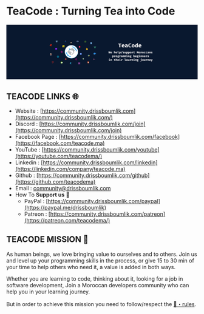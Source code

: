 # TeaCode : Turning Tea into Code

<img src="profile/assets/simple-cover.png" alt="">

## **TEACODE LINKS** 🌐

- Website : [https://community.drissboumlik.com](https://community.drissboumlik.com/)
- Discord : [https://community.drissboumlik.com/join](https://community.drissboumlik.com/join)
- Facebook Page : [https://community.drissboumlik.com/facebook](https://facebook.com/teacode.ma)
- YouTube : [https://community.drissboumlik.com/youtube](https://youtube.com/teacodema/)
- Linkedin : [https://community.drissboumlik.com/linkedin](https://linkedin.com/company/teacode.ma)
- Github : [https://community.drissboumlik.com/github](https://github.com/teacodema)
- Email : [community@drissboumlik.com](mailto:community@drissboumlik.com)
- How To **Support us** 💜
  - PayPal : [https://community.drissboumlik.com/paypal](https://paypal.me/drissboumlik)
  - Patreon : [https://community.drissboumlik.com/patreon](https://patreon.com/teacodema/)

## **TEACODE MISSION** 📜

As human beings, we love bringing value to ourselves and to others.
Join us and level up your programming skills in the process, or give 15 to 30 min of your time to help others who need it, a value is added in both ways.

Whether you are learning to code, thinking about it, looking for a job in software development, Join a Moroccan developers community who can help you in your learning journey.

But in order to achieve this mission you need to follow/respect the [📕・rules](https://community.drissboumlik.com/rules).
